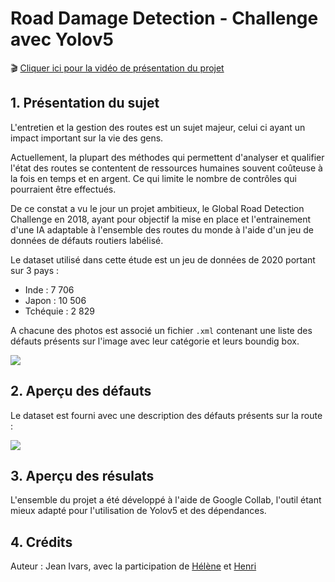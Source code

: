 # Road Damage Detection - Challenge avec Yolov5

🎬 <a href=''>Cliquer ici pour la vidéo de présentation du projet</a>

## 1. Présentation du sujet

L'entretien et la gestion des routes est un sujet majeur, celui ci ayant un impact important sur la vie des gens.

Actuellement, la plupart des méthodes qui permettent d'analyser et qualifier l'état des routes se contentent de ressources humaines souvent coûteuse à la fois en temps et en argent. Ce qui limite le nombre de contrôles qui pourraient être effectués.

De ce constat a vu le jour un projet ambitieux, le Global Road Detection Challenge en 2018, ayant pour objectif la mise en place et l'entrainement d'une IA adaptable à l'ensemble des routes du monde à l'aide d'un jeu de données de défauts routiers labélisé.

Le dataset utilisé dans cette étude est un jeu de données de 2020 portant sur 3 pays :

<ul>
  <li>Inde : 7 706</li>
  <li>Japon : 10 506</li>
  <li>Tchéquie : 2 829</li>
</ul>

A chacune des photos est associé un fichier <code>.xml</code> contenant une liste des défauts présents sur l'image avec leur catégorie et leurs boundig box.

<img src="https://iili.io/DubqG4.md.png">

## 2. Aperçu des défauts

Le dataset est fourni avec une description des défauts présents sur la route :

<img src="https://iili.io/DA3bb2.md.png">


## 3. Aperçu des résulats

L'ensemble du projet a été développé à l'aide de Google Collab, l'outil étant mieux adapté pour l'utilisation de Yolov5 et des dépendances.


## 4. Crédits

Auteur : Jean Ivars, avec la participation de <a href='https://github.com/Bebock'>Hélène</a> et <a href='https://github.com/HenriPuntous/'>Henri</a>
